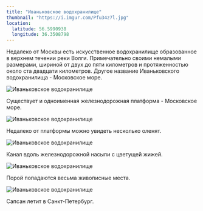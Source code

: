 ```yaml
---
title: "Иваньковское водохранилище"
thumbnail: "https://i.imgur.com/Pfu34z7l.jpg"
location:
  latitude: 56.5990938
  longitude: 36.3508798
---
```


Недалеко от Москвы есть искусственное водохранилище образованное в верхнем течении реки Волги. Примечательно своими немалыми размерами, шириной от двух до пяти километров и протяженностью около ста двадцати километров. Другое название Иваньковского водохранилища - Московское море.

![Иваньковское водохранилище][image-1]

Существует и одноименная железнодорожная платформа - Московское море.

![Иваньковское водохранилище][image-2]

Недалеко от платформы можно увидеть несколько оленят.

![Иваньковское водохранилище][image-3]

Канал вдоль железнодорожной насыпи с цветущей жижей.

![Иваньковское водохранилище][image-4]

Порой попадаются весьма живописные места.

![Иваньковское водохранилище][image-5]

Сапсан летит в Санкт-Петербург.

[image-1]:	https://i.imgur.com/87shLLn.jpg
[image-2]:	https://i.imgur.com/Pfu34z7.jpg
[image-3]:	https://i.imgur.com/rrRBfIL.jpg
[image-4]:	https://i.imgur.com/joykOSR.jpg
[image-5]:	https://i.imgur.com/5hkyrsW.jpg